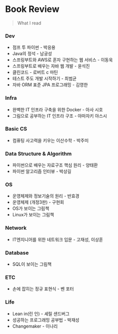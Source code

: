 # Book Review

> What I read



### Dev

- 점프 투 파이썬 - 박응용
- Java의 정석 - 남궁성
- 스프링부트와 AWS로 혼자 구현하는 웹 서비스 - 이동욱
- 스프링부트로 배우는 자바 웹 개발 - 윤석진
- 클린코드 - 로버트 c 마틴
- 테스트 주도 개발 시작하기 - 최범균
- 자바 ORM 표준 JPA 프로그래밍 - 김영한



### Infra

- 완벽한 IT 인프라 구축을 위한 Docker - 아사 시호
- 그림으로 공부하는 IT 인프라 구조 - 야마자키 야스시



### Basic CS

- 컴퓨팅 사고력을 키우는 이산수학 - 박주미




### Data Structure & Algorithm

- 파이썬으로 배우는 자료구조 핵심 원리 - 양태환
- 파이썬 알고리즘 인터뷰 - 박상길


### OS

- 운영체제와 정보기술의 원리 - 반효경
- 운영체제 (개정3판) - 구현회
- OS가 보이는 그림책 
- Linux가 보이는 그림책



### Network

- IT엔지니어를 위한 네트워크 입문 - 고재성, 이상훈

  

### Database

- SQL이 보이는 그림책



### ETC

- 손에 잡히는 정규 표현식 - 벤 포터



### Life

- Lean in(린 인) - 셰릴 샌드버그
- 성공하는 프로그래밍 공부법 - 박재성
- Changemaker - 이나리



